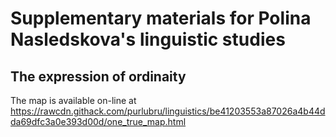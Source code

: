 # Supplementary materials for Polina Nasledskova's linguistic studies

## The expression of ordinaity
The map is available on-line at https://rawcdn.githack.com/purlubru/linguistics/be41203553a87026a4b44dda69dfc3a0e393d00d/one_true_map.html

